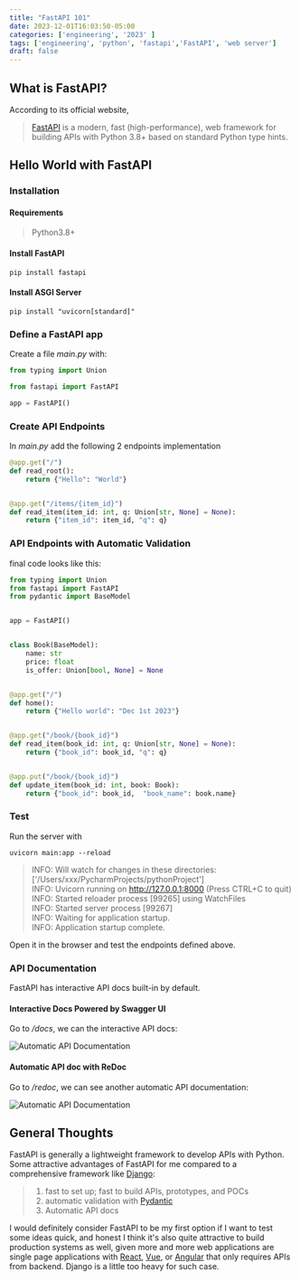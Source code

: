```yaml
---
title: "FastAPI 101"
date: 2023-12-01T16:03:50-05:00
categories: ['engineering', '2023' ]
tags: ['engineering', 'python', 'fastapi','FastAPI', 'web server']
draft: false
---
```


## What is FastAPI?

According to its official website, 
> [FastAPI](https://fastapi.tiangolo.com/) is a modern, fast (high-performance), web framework for building APIs with 
> Python 3.8+ based on standard Python type hints.

## Hello World with FastAPI

### Installation

#### Requirements

>Python3.8+

#### Install FastAPI

```shell
pip install fastapi
```

#### Install ASGI Server

```shell
pip install "uvicorn[standard]"
```

### Define a FastAPI app

Create a file *main.py* with:

```python
from typing import Union

from fastapi import FastAPI

app = FastAPI()
```

### Create API Endpoints

In *main.py* add the following 2 endpoints implementation

```python
@app.get("/")
def read_root():
    return {"Hello": "World"}


@app.get("/items/{item_id}")
def read_item(item_id: int, q: Union[str, None] = None):
    return {"item_id": item_id, "q": q}
```

### API Endpoints with Automatic Validation

final code looks like this:

```python
from typing import Union
from fastapi import FastAPI
from pydantic import BaseModel


app = FastAPI()


class Book(BaseModel):
    name: str
    price: float
    is_offer: Union[bool, None] = None


@app.get("/")
def home():
    return {"Hello world": "Dec 1st 2023"}


@app.get("/book/{book_id}")
def read_item(book_id: int, q: Union[str, None] = None):
    return {"book_id": book_id, "q": q}


@app.put("/book/{book_id}")
def update_item(book_id: int, book: Book):
    return {"book_id": book_id,  "book_name": book.name}

```


### Test

Run the server with

```shell
uvicorn main:app --reload
```

>INFO:     Will watch for changes in these directories: ['/Users/xxx/PycharmProjects/pythonProject']  
INFO:     Uvicorn running on http://127.0.0.1:8000 (Press CTRL+C to quit)  
INFO:     Started reloader process [99265] using WatchFiles  
INFO:     Started server process [99267]  
INFO:     Waiting for application startup.  
INFO:     Application startup complete.  

Open it in the browser and test the endpoints defined above. 


### API Documentation

FastAPI has interactive API docs built-in by default. 

#### Interactive Docs Powered by Swagger UI

Go to */docs*,  we can the interactive API docs:

![Automatic API Documentation](/se/fastapi101/apidoc_swaggerui.png "Automatic Interactive Doc with Swagger UI")

#### Automatic API doc with ReDoc

Go to */redoc*,  we can see another automatic API documentation:

![Automatic API Documentation](/se/fastapi101/apidoc_redoc.png "Automatic Doc with Redoc")

## General Thoughts

FastAPI is generally a lightweight framework to develop APIs with Python. Some attractive advantages of FastAPI
for me compared to a comprehensive framework like [Django](https://www.djangoproject.com/):
>
>1. fast to set up;  fast to build APIs, prototypes, and POCs
>2. automatic validation with [Pydantic](https://docs.pydantic.dev/latest/)
>3. Automatic API docs

I would definitely consider FastAPI to be my first option if I want to test some ideas quick,  and honest I think
it's also quite attractive to build production systems as well, given more and more web applications are 
single page applications with [React](https://react.dev/), [Vue](https://vuejs.org/), or [Angular](https://angularjs.org/) 
that only requires APIs from backend. Django is a little too heavy for such case.